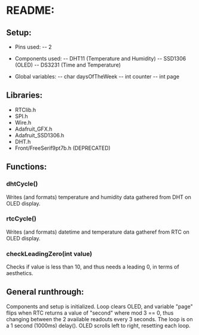 # README:
## Setup:
- Pins used:
-- 2

- Components used:
-- DHT11 (Temperature and Humidity)
-- SSD1306 (OLED)
-- DS3231 (Time and Temperature)

- Global variables:
-- char daysOfTheWeek
-- int counter
-- int page

## Libraries:
- RTClib.h
- SPI.h
- Wire.h
- Adafruit_GFX.h
- Adafruit_SSD1306.h
- DHT.h
- Front/FreeSerif9pt7b.h (DEPRECATED)

## Functions:
### dhtCycle()
Writes (and formats) temperature and humidity data gathered from DHT on OLED display.

### rtcCycle()
Writes (and formats) datetime and temperature data gatheref from RTC on OLED display.

### checkLeadingZero(int value)
Checks if value is less than 10, and thus needs a leading 0, in terms of aesthetics.

## General runthrough:
Components and setup is initialized.
Loop clears OLED, and variable "page" flips when RTC returns a value of "second" where mod 3 == 0, thus changing between the 2 available readouts every 3 seconds.
The loop is on a 1 second (1000ms) delay().
OLED scrolls left to right, resetting each loop.